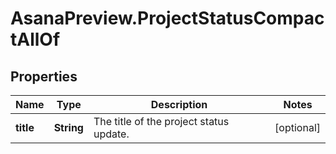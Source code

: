 # AsanaPreview.ProjectStatusCompactAllOf

## Properties

Name | Type | Description | Notes
------------ | ------------- | ------------- | -------------
**title** | **String** | The title of the project status update. | [optional] 


